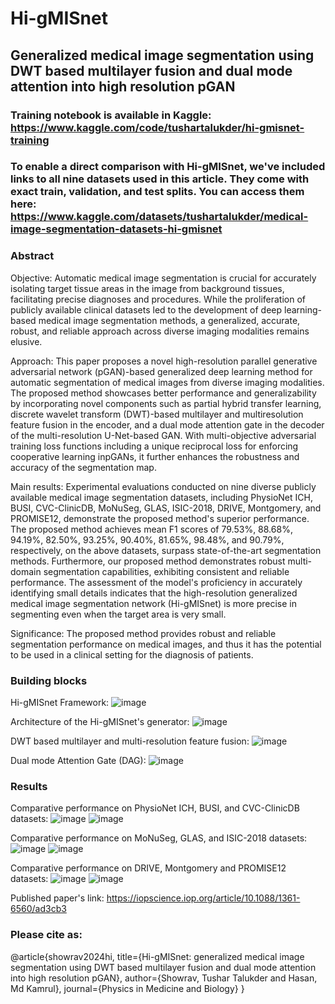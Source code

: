 # Hi-gMISnet
## Generalized medical image segmentation using DWT based multilayer fusion and dual mode attention into high resolution pGAN

### Training notebook is available in Kaggle: https://www.kaggle.com/code/tushartalukder/hi-gmisnet-training

### To enable a direct comparison with Hi-gMISnet, we've included links to all nine datasets used in this article. They come with exact train, validation, and test splits. You can access them here: https://www.kaggle.com/datasets/tushartalukder/medical-image-segmentation-datasets-hi-gmisnet

### Abstract
Objective: Automatic medical image segmentation is crucial for accurately isolating target tissue areas in the image from background tissues, facilitating precise diagnoses and procedures. While the proliferation of publicly available clinical datasets led to the development of deep learning-based medical image segmentation methods, a generalized, accurate, robust, and reliable approach across diverse imaging modalities remains elusive.

Approach: This paper proposes a novel high-resolution parallel generative adversarial network (pGAN)-based generalized deep learning method for automatic segmentation of medical images from diverse imaging modalities. The proposed method showcases better performance and generalizability by incorporating novel components such as partial hybrid transfer learning, discrete wavelet transform (DWT)-based multilayer and multiresolution feature fusion in the encoder, and a dual mode attention gate in the decoder of the multi-resolution U-Net-based GAN. With multi-objective adversarial training loss functions including a unique reciprocal loss for enforcing cooperative learning inpGANs, it further enhances the robustness and accuracy of the segmentation map.

Main results: Experimental evaluations conducted on nine diverse publicly available medical image segmentation datasets, including PhysioNet ICH, BUSI, CVC-ClinicDB, MoNuSeg, GLAS, ISIC-2018, DRIVE, Montgomery, and PROMISE12, demonstrate the proposed method's superior performance. The proposed method achieves mean F1 scores of 79.53%, 88.68%, 94.19%, 82.50%, 93.25%, 90.40%, 81.65%, 98.48%, and 90.79%, respectively, on the above datasets, surpass state-of-the-art segmentation methods. Furthermore, our proposed method demonstrates robust multi-domain segmentation capabilities, exhibiting consistent and reliable performance. The assessment of the model's proficiency in accurately identifying small details indicates that the high-resolution generalized medical image segmentation network (Hi-gMISnet) is more precise in segmenting even when the target area is very small.

Significance: The proposed method provides robust and reliable segmentation performance on medical images, and thus it has the potential to be used in a clinical setting for the diagnosis of patients.

### Building blocks

Hi-gMISnet Framework:
![image](https://github.com/tushartalukder/HigMISnet/assets/65252460/08db1d5a-5874-4fd8-9181-525dddac7ee6)

Architecture of the Hi-gMISnet's generator:
![image](https://github.com/tushartalukder/HigMISnet/assets/65252460/5e5dac24-39b8-4c5b-990c-eb93471ace90)

DWT based multilayer and multi-resolution feature fusion:
![image](https://github.com/tushartalukder/HigMISnet/assets/65252460/330e36a0-39f2-49f0-b13e-26c116cf495b)

Dual mode Attention Gate (DAG):
![image](https://github.com/tushartalukder/HigMISnet/assets/65252460/3d761062-9f57-457c-9508-ab589658f778)

### Results

Comparative performance on PhysioNet ICH, BUSI, and CVC-ClinicDB datasets:
![image](https://github.com/tushartalukder/HigMISnet/assets/65252460/5f7bbea4-4bb1-47a1-8f22-2e4afb348d4b)
![image](https://github.com/tushartalukder/HigMISnet/assets/65252460/aa406016-1d7a-48f3-ac97-0ba4f8a68e39)

Comparative performance on MoNuSeg, GLAS, and ISIC-2018 datasets:
![image](https://github.com/tushartalukder/HigMISnet/assets/65252460/8ad67528-3a14-4652-8d79-febc9ed67c41)
![image](https://github.com/tushartalukder/HigMISnet/assets/65252460/85e7b2c9-1d2d-4ab1-87fb-ebdfc6f641da)

Comparative performance on DRIVE, Montgomery and PROMISE12 datasets:
![image](https://github.com/tushartalukder/HigMISnet/assets/65252460/d85ff5ed-4150-49a0-b500-4ea5e2eb0c5d)
![image](https://github.com/tushartalukder/HigMISnet/assets/65252460/e1335d9c-4591-4aab-bd55-884c728c2c5c)



Published paper's link: https://iopscience.iop.org/article/10.1088/1361-6560/ad3cb3

### Please cite as: 

@article{showrav2024hi,
  title={Hi-gMISnet: generalized medical image segmentation using DWT based multilayer fusion and dual mode attention into high resolution pGAN},
  author={Showrav, Tushar Talukder and Hasan, Md Kamrul},
  journal={Physics in Medicine and Biology}
} 
